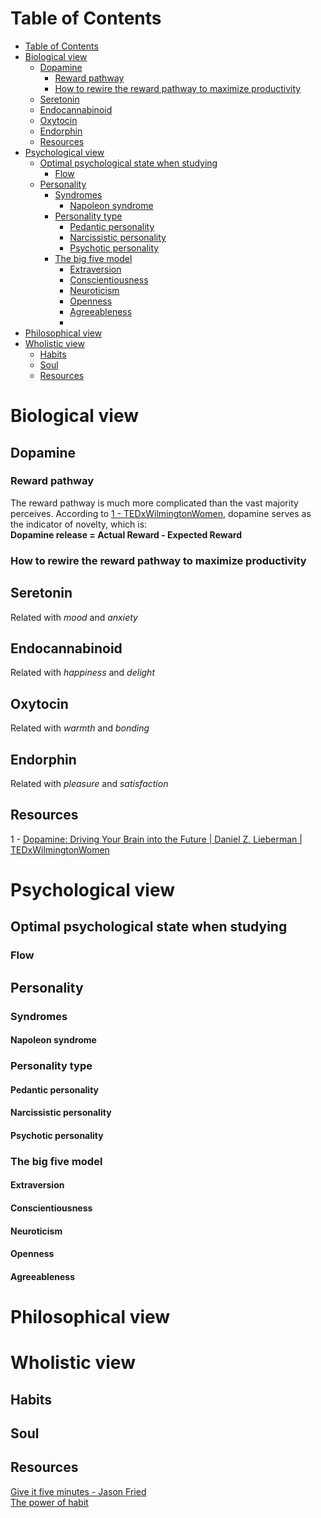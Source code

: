 # Table of Contents
- [Table of Contents](#table-of-contents)
- [Biological view](#biological-view)
  - [Dopamine](#dopamine)
    - [Reward pathway](#reward-pathway)
    - [How to rewire the reward pathway to maximize productivity](#how-to-rewire-the-reward-pathway-to-maximize-productivity)
  - [Seretonin](#seretonin)
  - [Endocannabinoid](#endocannabinoid)
  - [Oxytocin](#oxytocin)
  - [Endorphin](#endorphin)
  - [Resources](#resources)
- [Psychological view](#psychological-view)
  - [Optimal psychological state when studying](#optimal-psychological-state-when-studying)
    - [Flow](#flow)
  - [Personality](#personality)
    - [Syndromes](#syndromes)
      - [Napoleon syndrome](#napoleon-syndrome)
    - [Personality type](#personality-type)
      - [Pedantic personality](#pedantic-personality)
      - [Narcissistic personality](#narcissistic-personality)
      - [Psychotic personality](#psychotic-personality)
    - [The big five model](#the-big-five-model)
      - [Extraversion](#extraversion)
      - [Conscientiousness](#conscientiousness)
      - [Neuroticism](#neuroticism)
      - [Openness](#openness)
      - [Agreeableness](#agreeableness)
      - [](#)
- [Philosophical view](#philosophical-view)
- [Wholistic view](#wholistic-view)
  - [Habits](#habits)
  - [Soul](#soul)
  - [Resources](#resources-1)
# Biological view
## Dopamine
### Reward pathway
The reward pathway is much more complicated than the vast majority perceives.
According to [1 - TEDxWilmingtonWomen](#resources), dopamine serves as the indicator of novelty, which is:  
**Dopamine release = Actual Reward - Expected Reward**



### How to rewire the reward pathway to maximize productivity

## Seretonin
Related with *mood* and *anxiety*

## Endocannabinoid
Related with *happiness* and *delight*

## Oxytocin
Related with *warmth* and *bonding*

## Endorphin
Related with *pleasure* and *satisfaction*

## Resources
1 - [Dopamine: Driving Your Brain into the Future | Daniel Z. Lieberman | TEDxWilmingtonWomen](https://www.youtube.com/watch?v=sj6R1Tcjsl8)

# Psychological view
## Optimal psychological state when studying
### Flow
## Personality
### Syndromes
#### Napoleon syndrome
### Personality type
#### Pedantic personality 
#### Narcissistic personality
#### Psychotic personality
### The big five model
#### Extraversion
#### Conscientiousness
#### Neuroticism
#### Openness
#### Agreeableness
#### 

# Philosophical view

# Wholistic view
## Habits 
## Soul

## Resources
[Give it five minutes - Jason Fried](https://signalvnoise.com/posts/3124-give-it-five-minutes?ck_subscriber_id=849508356)  
[The power of habit](https://www.amazon.com/Power-Habit-What-Life-Business/dp/081298160X)